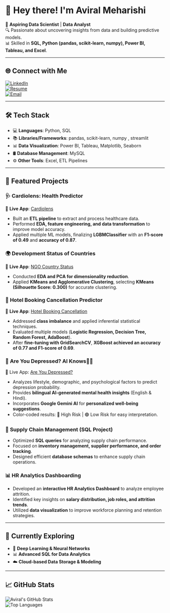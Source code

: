 # 👋 Hey there! I'm Aviral Meharishi  

🚀 **Aspiring Data Scientist** | **Data Analyst**  
🔍 Passionate about uncovering insights from data and building predictive models.  
📊 Skilled in **SQL, Python (pandas, scikit-learn, numpy), Power BI, Tableau, and Excel**.  

---

## 🌐 Connect with Me  
[![LinkedIn](https://img.shields.io/badge/LinkedIn-%230077B5.svg?style=for-the-badge&logo=linkedin&logoColor=white)](https://www.linkedin.com/in/aviralmeharishi)  
[![Resume](https://img.shields.io/badge/Resume-%23000000.svg?style=for-the-badge&logo=adobeacrobatreader&logoColor=white)](https://drive.google.com/file/d/1FtDDixcriYjhBAfrsF_CjidAteWHd06-/view?usp=drive_link)  
[![Email](https://img.shields.io/badge/Email-%23D14836.svg?style=for-the-badge&logo=gmail&logoColor=white)](mailto:aviralmeharishi@gmail.com)  

---

## 🛠️ Tech Stack  
- 💻 **Languages**: Python, SQL  
- 📚 **Libraries/Frameworks**: pandas, scikit-learn, numpy , streamlit
- 📊 **Data Visualization**: Power BI, Tableau, Matplotlib, Seaborn  
- 🛢️ **Database Management**: MySQL  
- ⚙️ **Other Tools**: Excel, ETL Pipelines  

---

## 🌟 Featured Projects  

### 🩺 **Cardiolens: Health Predictor**  
🔗 **Live App**: [Cardiolens](https://cardiolens-health-predictor.streamlit.app/)  
- Built an **ETL pipeline** to extract and process healthcare data.  
- Performed **EDA, feature engineering, and data transformation** to improve model accuracy.  
- Applied multiple ML models, finalizing **LGBMClassifier** with an **F1-score of 0.49** and **accuracy of 0.87**.  

### 🌍 **Development Status of Countries**  
🔗 **Live App**: [NGO Country Status](https://ngo-country-status-by-aviral.streamlit.app/)  
- Conducted **EDA and PCA for dimensionality reduction**.  
- Applied **KMeans and Agglomerative Clustering**, selecting **KMeans (Silhouette Score: 0.300)** for accurate clustering.  

### 🏨 **Hotel Booking Cancellation Predictor**  
🔗 **Live App**: [Hotel Booking Cancellation](https://gij9bnhtqtz6kmfsyp7pyd.streamlit.app/)  
- Addressed **class imbalance** and applied inferential statistical techniques.  
- Evaluated multiple models (**Logistic Regression, Decision Tree, Random Forest, AdaBoost**).  
- After **fine-tuning with GridSearchCV**, **XGBoost achieved an accuracy of 0.77 and F1-score of 0.69**.

### 🧠 **Are You Depressed? AI Knows**🤔💭
🔗 Live App: [Are You Depressed?](https://are-you-depressed.streamlit.app/)
- Analyzes lifestyle, demographic, and psychological factors to predict depression probability.
- Provides **bilingual AI-generated mental health insights** (English & Hindi).
- Incorporates **Google Gemini AI** for **personalized well-being suggestions**.
- Color-coded results: 🔴 High Risk | 🟢 Low Risk for easy interpretation.

  
### 🚛 **Supply Chain Management (SQL Project)**  
- Optimized **SQL queries** for analyzing supply chain performance.  
- Focused on **inventory management, supplier performance, and order tracking**.  
- Designed efficient **database schemas** to enhance supply chain operations.  

### 📊 **HR Analytics Dashboarding**  
- Developed an **interactive HR Analytics Dashboard** to analyze employee attrition.  
- Identified key insights on **salary distribution, job roles, and attrition trends**.  
- Utilized **data visualization** to improve workforce planning and retention strategies.  

---

## 🌱 Currently Exploring  
- 🧠 **Deep Learning & Neural Networks**  
- 📊 **Advanced SQL for Data Analytics**  
- ☁️ **Cloud-based Data Storage & Modeling**  

---

## 📈 GitHub Stats  
![Aviral's GitHub Stats](https://github-readme-stats.vercel.app/api?username=aviralmeharishi&show_icons=true&theme=radical)  
![Top Languages](https://github-readme-stats.vercel.app/api/top-langs/?username=aviralmeharishi&layout=compact&theme=radical)  
